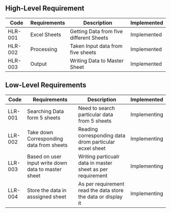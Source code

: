

## High-Level Requirement
 
Code|Requirements|Description|Implemented
----|------------|-----------|------------
HLR-001|Excel Sheets |Getting Data from five different Sheets|Implemented 
HLR-002|Processing | Taken Input data from five sheets|Implemented 
HLR-003|Output |  Writing Data to Master Sheet|Implemented 



## Low-Level Requirements

Code|Requirements|Description|Implemented
----|------------|-----------|------------
LLR-001|Searching Data form 5 sheets|Need to search particular data from 5 sheets|Implementing
LLR-002|Take down Corresponding data from sheets|Reading corresponding data drom particular ecxel sheet|Implementing
LLR-003|Based on user input write down data to master sheet|Writing particualr data  in master sheet as per requirement|Implementing
LLR-004|Store the data in asssigned sheet|As per requirement read the data store the data or display it|Implementing










